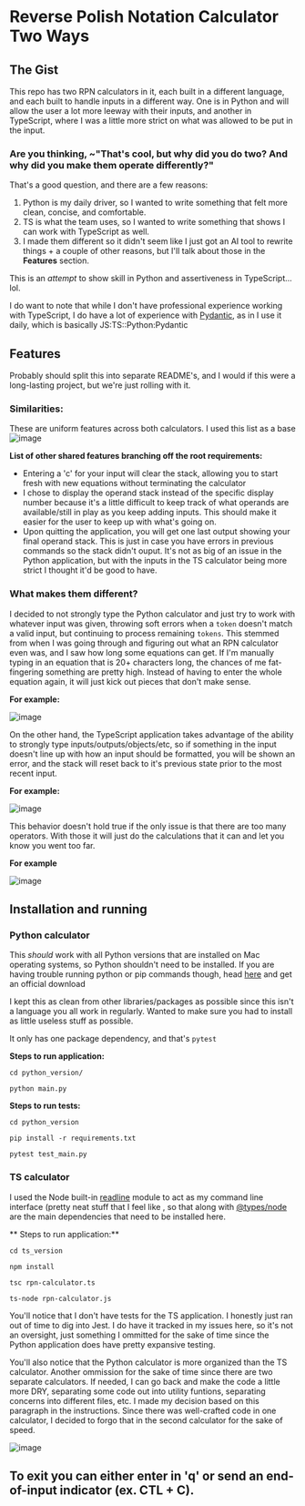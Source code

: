 # Reverse Polish Notation Calculator Two Ways

## The Gist

This repo has two RPN calculators in it, each built in a different language, and each built to handle inputs in a different way. 
One is in Python and will allow the user a lot more leeway with their inputs, and another in TypeScript, where I was a little more strict on what was allowed to be put in the input. 

### Are you thinking, ~"That's cool, but why did you do two? And why did you make them operate differently?"

That's a good question, and there are a few reasons:
1. Python is my daily driver, so I wanted to write something that felt more clean, concise, and comfortable.
2. TS is what the team uses, so I wanted to write something that shows I can work with TypeScript as well. 
3. I made them different so it didn't seem like I just got an AI tool to rewrite things + a couple of other reasons, but I'll talk about those in the **Features** section.

This is an _attempt_ to show skill in Python and assertiveness in TypeScript... lol.

I do want to note that while I don't have professional experience working with TypeScript, I do have a lot of experience with
[Pydantic](https://docs.pydantic.dev/latest/), as in I use it daily, which is basically JS:TS::Python:Pydantic

## Features
Probably should split this into separate README's, and I would if this were a long-lasting project, but we're just rolling with it.
### Similarities:
These are uniform features across both calculators.
I used this list as a base
![image](https://github.com/SethCWilliams/rpn_calc/assets/43652084/9f47e496-4efe-4b38-ac24-c68fe1f674bd)

**List of other shared features branching off the root requirements:**
- Entering a 'c' for your input will clear the stack, allowing you to start fresh with new equations without terminating the calculator
- I chose to display the operand stack instead of the specific display number because it's a little difficult to keep track of what operands are available/still in play as you keep adding inputs. This should make it easier for the user to keep up with what's going on.
- Upon quitting the application, you will get one last output showing your final operand stack. This is just in case you have errors in previous commands so the stack didn't ouput. It's not as big of an issue in the Python application, but with the inputs in the TS calculator being more strict I thought it'd be good to have. 

### What makes them different?

I decided to not strongly type the Python calculator and just try to work with whatever input was given, throwing soft errors when a `token` doesn't match a valid input, but continuing to process remaining `tokens`. This stemmed from when I was going through and figuring out what an RPN calculator even was, and I saw how long some equations can get. If I'm manually typing in an equation that is 20+ characters long, the chances of me fat-fingering something are pretty high. Instead of having to enter the whole equation again, it will just kick out pieces that don't make sense. 

**For example:**

![image](https://github.com/SethCWilliams/rpn_calc/assets/43652084/45b6660f-5db4-47da-9085-8f15e0d6839e)

On the other hand, the TypeScript application takes advantage of the ability to strongly type inputs/outputs/objects/etc, so if something in the input doesn't line up with how an input should be formatted, you will be shown an error, and the stack will reset back to it's previous state prior to the most recent input. 

**For example:**

![image](https://github.com/SethCWilliams/rpn_calc/assets/43652084/427ef0a4-ed28-4345-a7fa-5d31ddfbfbf6)

This behavior doesn't hold true if the only issue is that there are too many operators. With those it will just do the calculations that it can and let you know you went too far.

**For example**

![image](https://github.com/SethCWilliams/rpn_calc/assets/43652084/e79ee698-034d-44ca-a022-c94f27fc7826)


## Installation and running

### Python calculator

This _should_ work with all Python versions that are installed on Mac operating systems, so Python shouldn't need to be installed. If you are having trouble running python or pip commands though, head [here](https://www.python.org/downloads/) and get an official download

I kept this as clean from other libraries/packages as possible since this isn't a language you all work in regularly. Wanted to make sure you had to install as little useless stuff as possible.

It only has one package dependency, and that's `pytest`

**Steps to run application:**

```
cd python_version/

python main.py
```

**Steps to run tests:**

```
cd python_version

pip install -r requirements.txt

pytest test_main.py
```

### TS calculator

I used the Node built-in [readline](https://nodejs.org/api/readline.html) module to act as my command line interface (pretty neat stuff that I feel like , so that along with [@types/node](https://www.npmjs.com/package/@types/node) are the main dependencies that need to be installed here. 

** Steps to run application:**

```
cd ts_version

npm install

tsc rpn-calculator.ts

ts-node rpn-calculator.js  
```

You'll notice that I don't have tests for the TS application. I honestly just ran out of time to dig into Jest. I do have it tracked in my issues here, so it's not an oversight, just something I ommitted for the sake of time since the Python application does have pretty expansive testing. 

You'll also notice that the Python calculator is more organized than the TS calculator. Another ommission for the sake of time since there are two separate calculators. If needed, I can go back and make the code a little more DRY, separating some code out into utility funtions, separating concerns into different files, etc. I made my decision based on this paragraph in the instructions. Since there was well-crafted code in one calculator, I decided to forgo that in the second calculator for the sake of speed. 

![image](https://github.com/SethCWilliams/rpn_calc/assets/43652084/071e3251-65b9-46c1-9395-37e7f7179c9b)


## To exit you can either enter in 'q' or send an end-of-input indicator (ex. CTL + C).
